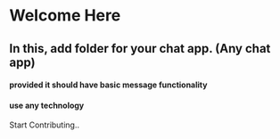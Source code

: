 # Welcome Here 

## In this, add folder for your chat app. (Any chat app)

#### provided it should have basic message functionality
#### use any technology

Start Contributing..
